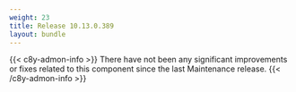 ```yaml
---
weight: 23
title: Release 10.13.0.389
layout: bundle
---
```


<!--10.13.0.385-10.13.0.389-->

{{< c8y-admon-info >}}
There have not been any significant improvements or fixes related to this component since the last Maintenance release.
{{< /c8y-admon-info >}}
